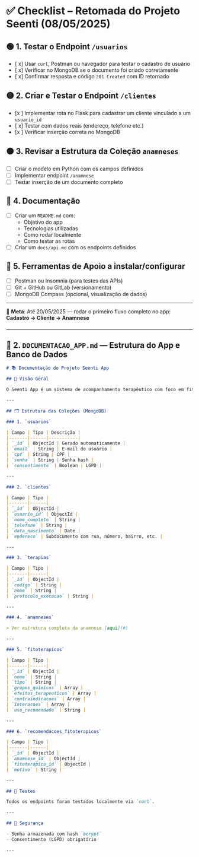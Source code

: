 # ✅ Checklist – Retomada do Projeto Seenti (08/05/2025)

## 🟢 1. Testar o Endpoint `/usuarios`
- [ x] Usar `curl`, Postman ou navegador para testar o cadastro de usuário
- [ x] Verificar no MongoDB se o documento foi criado corretamente
- [ x] Confirmar resposta e código `201 Created` com ID retornado

## 🟡 2. Criar e Testar o Endpoint `/clientes`
- [x ] Implementar rota no Flask para cadastrar um cliente vinculado a um `usuario_id`
- [ x] Testar com dados reais (endereço, telefone etc.)
- [x ] Verificar inserção correta no MongoDB

## 🟠 3. Revisar a Estrutura da Coleção `anamneses`
- [ ] Criar o modelo em Python com os campos definidos
- [ ] Implementar endpoint `/anamnese`
- [ ] Testar inserção de um documento completo

## 🔵 4. Documentação
- [ ] Criar um `README.md` com:
  - Objetivo do app
  - Tecnologias utilizadas
  - Como rodar localmente
  - Como testar as rotas
- [ ] Criar um `docs/api.md` com os endpoints definidos

## 🧰 5. Ferramentas de Apoio a instalar/configurar
- [ ] Postman ou Insomnia (para testes das APIs)
- [ ] Git + GitHub ou GitLab (versionamento)
- [ ] MongoDB Compass (opcional, visualização de dados)

---

📅 **Meta**: Até 20/05/2025 — rodar o primeiro fluxo completo no app:  
**Cadastro → Cliente → Anamnese**
###

---

## 📄 2. `DOCUMENTACAO_APP.md` — Estrutura do App e Banco de Dados

```markdown
# 📚 Documentação do Projeto Seenti App

## 🧠 Visão Geral

O Seenti App é um sistema de acompanhamento terapêutico com foco em fitoterápicos e terapias integrativas, orientado por anamnese completa do cliente.

---

## 🗂️ Estrutura das Coleções (MongoDB)

### 1. `usuarios`

| Campo | Tipo | Descrição |
|-------|------|-----------|
| `_id` | ObjectId | Gerado automaticamente |
| `email` | String | E-mail do usuário |
| `cpf` | String | CPF |
| `senha` | String | Senha hash |
| `consentimento` | Boolean | LGPD |

---

### 2. `clientes`

| Campo | Tipo |
|-------|------|
| `_id` | ObjectId |
| `usuario_id` | ObjectId |
| `nome_completo` | String |
| `telefone` | String |
| `data_nascimento` | Date |
| `endereco` | Subdocumento com rua, número, bairro, etc. |

---

### 3. `terapias`

| Campo | Tipo |
|-------|------|
| `_id` | ObjectId |
| `codigo` | String |
| `nome` | String |
| `protocolo_execucao` | String |

---

### 4. `anamneses`

> Ver estrutura completa da anamnese [aqui](#)

---

### 5. `fitoterapicos`

| Campo | Tipo |
|-------|------|
| `_id` | ObjectId |
| `nome` | String |
| `tipo` | String |
| `grupos_quimicos` | Array |
| `efeitos_terapeuticos` | Array |
| `contraindicacoes` | Array |
| `interacoes` | Array |
| `uso_recomendado` | String |

---

### 6. `recomendacoes_fitoterapicos`

| Campo | Tipo |
|-------|------|
| `_id` | ObjectId |
| `anamnese_id` | ObjectId |
| `fitoterapico_id` | ObjectId |
| `motivo` | String |

---

## 🧪 Testes

Todos os endpoints foram testados localmente via `curl`.

---

## 🔐 Segurança

- Senha armazenada com hash `bcrypt`
- Consentimento (LGPD) obrigatório

---

